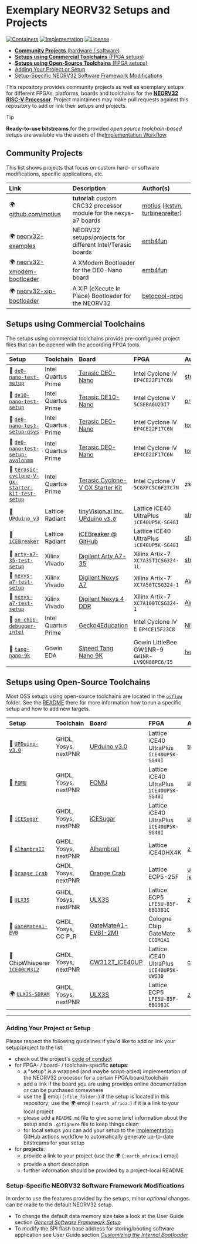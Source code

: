 # Exemplary NEORV32 Setups and Projects

[![Containers](https://img.shields.io/github/actions/workflow/status/stnolting/neorv32-setups/Containers.yml?branch=main&longCache=true&style=flat-square&label=Containers&logo=Github%20Actions&logoColor=fff)](https://github.com/stnolting/neorv32-setups/actions?query=workflow%3AContainers)
[![Implementation](https://img.shields.io/github/actions/workflow/status/stnolting/neorv32-setups/Implementation.yml?branch=main&longCache=true&style=flat-square&label=Implementation&logo=Github%20Actions&logoColor=fff)](https://github.com/stnolting/neorv32-setups/actions?query=workflow%3AImplementation)
[![License](https://img.shields.io/github/license/stnolting/neorv32-setups?longCache=true&style=flat-square&label=License)](https://github.com/stnolting/neorv32-setups/blob/main/LICENSE)

* [**Community Projects** (hardware / software)](#community-projects)
* [**Setups using Commercial Toolchains** (FPGA setups)](#setups-using-commercial-toolchains)
* [**Setups using Open-Source Toolchains** (FPGA setups)](#setups-using-open-source-toolchains)
* [Adding Your Project or Setup](#ADDING-YOUR-PROJECT-OR-SETUp)
* [Setup-Specific NEORV32 Software Framework Modifications](#setup-specific-neorv32-software-framework-modifications)

This repository provides community projects as well as exemplary setups for different FPGAs, platforms, boards
and toolchains for the [**NEORV32 RISC-V Processor**](https://github.com/stnolting/neorv32).
Project maintainers may make pull requests against this repository to add or link their setups and projects.

> [!TIP]
> **Ready-to-use bitstreams** for the provided _open source toolchain-based setups_ are available via the assets of the[Implementation Workflow](https://github.com/stnolting/neorv32-setups/actions/workflows/Implementation.yml).


## Community Projects

This list shows projects that focus on custom hard- or software modifications, specific applications, etc.

| Link | Description | Author(s) |
|:-----|:------------|:----------|
| :earth_africa: [github.com/motius](https://github.com/motius/neorv32/tree/add-custom-crc32-module) | **tutorial:** custom CRC32 processor module for the nexys-a7 boards | [motius](https://github.com/motius) ([ikstvn](https://github.com/ikstvn), [turbinenreiter](https://github.com/turbinenreiter)) |
| :earth_africa: [neorv32-examples](https://github.com/emb4fun/neorv32-examples) | NEORV32 setups/projects for different Intel/Terasic boards | [emb4fun](https://github.com/emb4fun) |
| :earth_africa: [neorv32-xmodem-bootloader](https://www.emb4fun.de/riscv/neorv32xboot/index.html) | A XModem Bootloader for the DE0-Nano board | [emb4fun](https://github.com/emb4fun) |
| :earth_africa: [neorv32-xip-bootloader](https://github.com/betocool-prog/neorv32-xip-bootloader) | A XIP (eXecute In Place) Bootloader for the NEORV32| [betocool-prog](https://github.com/betocool-prog) |


## Setups using Commercial Toolchains

The setups using commercial toolchains provide pre-configured project files that can be opened with the according FPGA tools.

| Setup | Toolchain | Board | FPGA | Author(s) |
|:------|:----------|:------|:-----|:----------|
| :file_folder: [`de0-nano-test-setup`](https://github.com/stnolting/neorv32-setups/tree/main/quartus/de0-nano-test-setup) | Intel Quartus Prime | [Terasic DE0-Nano](https://www.terasic.com.tw/cgi-bin/page/archive.pl?Language=English&CategoryNo=139&No=593)                     | Intel Cyclone IV `EP4CE22F17C6N`          | [stnolting](https://github.com/stnolting) |
| :file_folder: [`de10-nano-test-setup`](https://github.com/stnolting/neorv32-setups/tree/main/quartus/de10-nano-test-setup) | Intel Quartus Prime | [Terasic DE10-Nano](https://www.terasic.com.tw/cgi-bin/page/archive.pl?Language=English&CategoryNo=167&No=1046#contents)                     | Intel Cyclone V `5CSEBA6U23I7`          | [provoostkris](https://github.com/provoostkris) |
| :file_folder: [`de0-nano-test-setup-qsys`](quartus/de0-nano-test-setup-qsys) | Intel Quartus Prime | [Terasic DE0-Nano](https://www.terasic.com.tw/cgi-bin/page/archive.pl?Language=English&CategoryNo=139&No=593)                     | Intel Cyclone IV `EP4CE22F17C6N`          | [torerams](https://github.com/torerams) |
| :file_folder: [`de0-nano-test-setup-avalonmm`](quartus/de0-nano-test-setup-avalonmm-wrapper) | Intel Quartus Prime | [Terasic DE0-Nano](https://www.terasic.com.tw/cgi-bin/page/archive.pl?Language=English&CategoryNo=139&No=593)                     | Intel Cyclone IV `EP4CE22F17C6N`          | [torerams](https://github.com/torerams) |
| :file_folder: [`terasic-cyclone-V-gx-starter-kit-test-setup`](https://github.com/stnolting/neorv32-setups/tree/main/quartus/terasic-cyclone-V-gx-starter-kit-test-setup) | Intel Quartus Prime | [Terasic Cyclone-V GX Starter Kit](https://www.terasic.com.tw/cgi-bin/page/archive.pl?Language=English&CategoryNo=167&No=830) | Intel Cyclone V `5CGXFC5C6F27C7N` | zs6mue |
| :file_folder: [`UPduino_v3`](https://github.com/stnolting/neorv32-setups/tree/main/radiant/UPduino_v3)                   | Lattice Radiant     | [tinyVision.ai Inc. UPduino `v3.0`](https://www.tindie.com/products/tinyvision_ai/upduino-v30-low-cost-lattice-ice40-fpga-board/) | Lattice iCE40 UltraPlus `iCE40UP5K-SG48I` | [stnolting](https://github.com/stnolting) |
| :file_folder: [`iCEBreaker`](https://github.com/stnolting/neorv32-setups/tree/main/radiant/iCEBreaker)                   | Lattice Radiant     | [iCEBreaker @ GitHub](https://github.com/icebreaker-fpga/icebreaker)                                                              | Lattice iCE40 UltraPlus `iCE40UP5K-SG48I` | [stnolting](https://github.com/stnolting) |
| :file_folder: [`arty-a7-35-test-setup`](https://github.com/stnolting/neorv32-setups/tree/main/vivado/arty-a7-test-setup) | Xilinx Vivado       | [Digilent Arty A7-35](https://reference.digilentinc.com/reference/programmable-logic/arty-a7/start)                               | Xilinx Artix-7 `XC7A35TICSG324-1L`        | [stnolting](https://github.com/stnolting) |
| :file_folder: [`nexys-a7-test-setup`](https://github.com/stnolting/neorv32-setups/tree/main/vivado/nexys-a7-test-setup)  | Xilinx Vivado       | [Digilent Nexys A7](https://reference.digilentinc.com/reference/programmable-logic/nexys-a7/start)                                | Xilinx Artix-7 `XC7A50TCSG324-1`          | [AWenzel83](https://github.com/AWenzel83) |
| :file_folder: [`nexys-a7-test-setup`](https://github.com/stnolting/neorv32-setups/tree/main/vivado/nexys-a7-test-setup)  | Xilinx Vivado       | [Digilent Nexys 4 DDR](https://reference.digilentinc.com/reference/programmable-logic/nexys-4-ddr/start)                          | Xilinx Artix-7 `XC7A100TCSG324-1`         | [AWenzel83](https://github.com/AWenzel83) |
| :file_folder: [`on-chip-debugger-intel`](https://github.com/stnolting/neorv32-setups/tree/main/quartus/on-chip-debugger-intel) | Intel Quartus Prime | [Gecko4Education](https://gecko-wiki.ti.bfh.ch/gecko4education:start)                                                       | Intel Cyclone IV E `EP4CE15F23C8`         | [NikLeberg](https://github.com/NikLeberg) |
| :file_folder: [`tang-nano-9k`](https://github.com/stnolting/neorv32-setups/tree/main/gowineda/tang-nano-9k)              | Gowin EDA           | [Sipeed Tang Nano 9K](https://wiki.sipeed.com/hardware/en/tang/Tang-Nano-9K/Nano-9K.html)                                         | Gowin LittleBee GW1NR-9 `GW1NR-LV9QN88PC6/I5` | [IvanVeloz](https://github.com/IvanVeloz)


## Setups using Open-Source Toolchains

Most OSS setups using open-source toolchains are located in the
[`osflow`](https://github.com/stnolting/neorv32-setups/tree/main/osflow) folder.
See the [README](https://github.com/stnolting/neorv32-setups/blob/main/osflow/README.md)
there for more information how to run a specific setup and how to add new targets.

| Setup | Toolchain | Board | FPGA | Author(s) |
|:------|:----------|:------|:-----|:----------|
| :file_folder: [`UPDuino-v3.0`](https://github.com/stnolting/neorv32-setups/tree/main/osflow) | GHDL, Yosys, nextPNR | [UPduino v3.0](https://www.tindie.com/products/tinyvision_ai/upduino-v30-low-cost-lattice-ice40-fpga-board/) | Lattice iCE40 UltraPlus `iCE40UP5K-SG48I` | [tmeissner](https://github.com/tmeissner) |
| :file_folder: [`FOMU`](https://github.com/stnolting/neorv32-setups/tree/main/osflow)        | GHDL, Yosys, nextPNR | [FOMU](https://tomu.im/fomu.html)                                                                             | Lattice iCE40 UltraPlus `iCE40UP5K-SG48I` | [umarcor](https://github.com/umarcor) |
| :file_folder: [`iCESugar`](https://github.com/stnolting/neorv32-setups/tree/main/osflow)    | GHDL, Yosys, nextPNR | [iCESugar](https://github.com/wuxx/icesugar/blob/master/README_en.md)                                         | Lattice iCE40 UltraPlus `iCE40UP5K-SG48I` | [umarcor](https://github.com/umarcor) |
| :file_folder: [`AlhambraII`](https://github.com/stnolting/neorv32-setups/tree/main/osflow)  | GHDL, Yosys, nextPNR | [AlhambraII](https://alhambrabits.com/alhambra/)                                                              | Lattice iCE40HX4K                         | [zipotron](https://github.com/zipotron) |
| :file_folder: [`Orange Crab`](https://github.com/stnolting/neorv32-setups/tree/main/osflow) | GHDL, Yosys, nextPNR | [Orange Crab](https://github.com/gregdavill/OrangeCrab)                                                       | Lattice ECP5-25F                          | [umarcor](https://github.com/umarcor), [jeremyherbert](https://github.com/jeremyherbert) |
| :file_folder: [`ULX3S`](https://github.com/stnolting/neorv32-setups/tree/main/osflow)       | GHDL, Yosys, nextPNR | [ULX3S](https://radiona.org/ulx3s/)                                                                           | Lattice ECP5 `LFE5U-85F-6BG381C`          | [zipotron](https://github.com/zipotron) |
| :file_folder: [`GateMateA1-EVB`](https://github.com/stnolting/neorv32-setups/tree/main/cologne_chip/GateMateA1-EVB) | GHDL, Yosys, CC P_R | [GateMateA1-EVB(-2M)](https://www.olimex.com/Products/FPGA/GateMate/GateMateA1-EVB/)             | Cologne Chip GateMate `CCGM1A1`           | [stnolting](https://github.com/stnolting) |
| :file_folder: ChipWhisperer [`iCE40CW312`](https://github.com/stnolting/neorv32-setups/tree/main/osflow) | GHDL, Yosys, nextPNR | [CW312T_ICE40UP](https://github.com/newaetech/chipwhisperer-target-cw308t/tree/main/CW312T_ICE40UP) | Lattice iCE40 UltraPlus `iCE40UP5K-UWG30` | [colinoflynn](https://github.com/colinoflynn) |
| :earth_africa: [`ULX3S-SDRAM`](https://github.com/zipotron/neorv32-complex-setups)          | GHDL, Yosys, nextPNR | [ULX3S](https://radiona.org/ulx3s/)                                                                           | Lattice ECP5 `LFE5U-85F-6BG381C`          | [zipotron](https://github.com/zipotron) |


------------------------------------------------------


### Adding Your Project or Setup

Please respect the following guidelines if you'd like to add or link your setup/project to the list:

* check out the project's [code of conduct](https://github.com/stnolting/neorv32-setups/tree/master/CODE_OF_CONDUCT.md)
* for FPGA- / board- / toolchain-specific **setups**:
  * a "setup" is a wrapped (and maybe script-aided) implementation of the NEORV32 processor for a certain FPGA/board/toolchain
  * add a link if the board you are using provides online documentation or can be purchased somewhere
  * use the :file_folder: emoji (`:file_folder:`) if the setup is located in this repository; use the :earth_africa:
emoji (`:earth_africa:`) if it is a link to your local project
  * please add a `README.md` file to give some brief information about the setup and a `.gitignore` file to keep things clean
  * for local setups you can add your setup to the [implementation](https://github.com/stnolting/neorv32-setups/blob/main/.github/generate-job-matrix.py)
GitHub actions workflow to automatically generate up-to-date bitstreams for your setup
* for **projects**:
  * provide a link to your project (use the :earth_africa: (`:earth_africa:`) emoji)
  * provide a short description
  * further information should be provided by a project-local README


### Setup-Specific NEORV32 Software Framework Modifications

In order to use the features provided by the setups, minor *optional* changes can be made to the default NEORV32 setup.

* To change the default data memory size take a look at the User Guide section
[_General Software Framework Setup_](https://stnolting.github.io/neorv32/ug/#_general_software_framework_setup)
* To modify the SPI flash base address for storing/booting software application see User Guide section
[_Customizing the Internal Bootloader_](https://stnolting.github.io/neorv32/ug/#_customizing_the_internal_bootloader)
